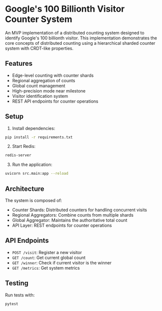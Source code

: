 # Google's 100 Billionth Visitor Counter System

An MVP implementation of a distributed counting system designed to identify Google's 100 billionth visitor. This implementation demonstrates the core concepts of distributed counting using a hierarchical sharded counter system with CRDT-like properties.

## Features

- Edge-level counting with counter shards
- Regional aggregation of counts
- Global count management
- High-precision mode near milestone
- Visitor identification system
- REST API endpoints for counter operations

## Setup

1. Install dependencies:
```bash
pip install -r requirements.txt
```

2. Start Redis:
```bash
redis-server
```

3. Run the application:
```bash
uvicorn src.main:app --reload
```

## Architecture

The system is composed of:
- Counter Shards: Distributed counters for handling concurrent visits
- Regional Aggregators: Combine counts from multiple shards
- Global Aggregator: Maintains the authoritative total count
- API Layer: REST endpoints for counter operations

## API Endpoints

- `POST /visit`: Register a new visitor
- `GET /count`: Get current global count
- `GET /winner`: Check if current visitor is the winner
- `GET /metrics`: Get system metrics

## Testing

Run tests with:
```bash
pytest
```
